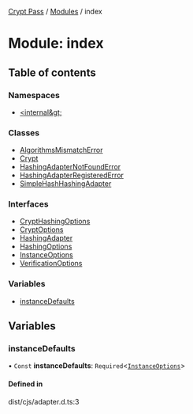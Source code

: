 [Crypt Pass](../README.md) / [Modules](../modules.md) / index

# Module: index

## Table of contents

### Namespaces

- [&lt;internal\&gt;](index._internal_.md)

### Classes

- [AlgorithmsMismatchError](../classes/index.AlgorithmsMismatchError.md)
- [Crypt](../classes/index.Crypt.md)
- [HashingAdapterNotFoundError](../classes/index.HashingAdapterNotFoundError.md)
- [HashingAdapterRegisteredError](../classes/index.HashingAdapterRegisteredError.md)
- [SimpleHashHashingAdapter](../classes/index.SimpleHashHashingAdapter.md)

### Interfaces

- [CryptHashingOptions](../interfaces/index.CryptHashingOptions.md)
- [CryptOptions](../interfaces/index.CryptOptions.md)
- [HashingAdapter](../interfaces/index.HashingAdapter.md)
- [HashingOptions](../interfaces/index.HashingOptions.md)
- [InstanceOptions](../interfaces/index.InstanceOptions.md)
- [VerificationOptions](../interfaces/index.VerificationOptions.md)

### Variables

- [instanceDefaults](index.md#instancedefaults)

## Variables

### instanceDefaults

• `Const` **instanceDefaults**: `Required`<[`InstanceOptions`](../interfaces/index.InstanceOptions.md)\>

#### Defined in

dist/cjs/adapter.d.ts:3
